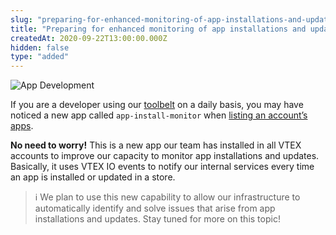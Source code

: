 ```yaml
---
slug: "preparing-for-enhanced-monitoring-of-app-installations-and-updates"
title: "Preparing for enhanced monitoring of app installations and updates"
createdAt: 2020-09-22T13:00:00.000Z
hidden: false
type: "added"
---
```


![App Development](https://raw.githubusercontent.com/vtexdocs/dev-portal-content/main/images/preparing-for-enhanced-monitoring-of-app-installations-and-updates-0.png)

If you are a developer using our [toolbelt](doc:vtex-io-documentation-toolbelt) on a daily basis, you may have noticed a new app called `app-install-monitor` when [listing an account’s apps](doc:vtex-io-documentation-listing-an-accounts-apps).

**No need to worry!** This is a new app our team has installed in all VTEX accounts to improve our capacity to monitor app installations and updates. Basically, it uses VTEX IO events to notify our internal services every time an app is installed or updated in a store.

>ℹ️ We plan to use this new capability to allow our infrastructure to automatically identify and solve issues that arise from app installations and updates. Stay tuned for more on this topic!
